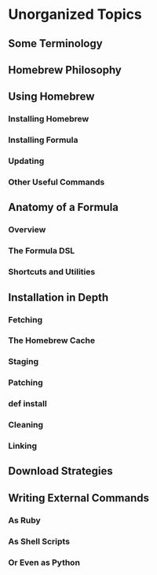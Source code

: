 # Unorganized Topics

## Some Terminology

## Homebrew Philosophy

## Using Homebrew

### Installing Homebrew

### Installing Formula

### Updating

### Other Useful Commands

## Anatomy of a Formula

### Overview

### The Formula DSL

### Shortcuts and Utilities

## Installation in Depth

### Fetching

### The Homebrew Cache

### Staging

### Patching

### def install

### Cleaning

### Linking

## Download Strategies

## Writing External Commands

### As Ruby

### As Shell Scripts

### Or Even as Python

